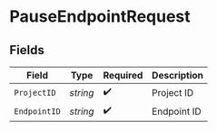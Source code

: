 # PauseEndpointRequest


## Fields

| Field              | Type               | Required           | Description        |
| ------------------ | ------------------ | ------------------ | ------------------ |
| `ProjectID`        | *string*           | :heavy_check_mark: | Project ID         |
| `EndpointID`       | *string*           | :heavy_check_mark: | Endpoint ID        |
